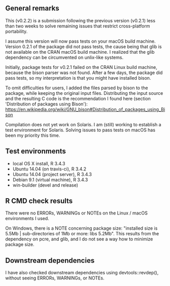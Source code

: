 ## General remarks

This (v0.2.2) is a submission following the previous version (v0.2.1) less than two weeks to solve remaining issues that restrict cross-platform portability.

I assume this version will now pass tests on your macOS build machine. Version 0.2.1 of the package did not pass tests, the cause being that glib is not available on the CRAN macOS build machine. I realized that the glib dependency can be circumvented on unlix-like systems. 

Initially, package tests for v0.2.1 failed on the CRAN Linux build machine, because the bison parser was not found. After a few days, the package did pass tests, so my interpretation is that you might have installed bison. 

To omit difficulties for users, I added the files parsed by bison to the package, while keeping the original input files. Distributing the input source and the resulting C code is the recommendation I found here (section 'Distribution of packages using Bison'):  https://en.wikipedia.org/wiki/GNU_bison#Distribution_of_packages_using_Bison

Compilation does not yet work on Solaris. I am (still) working to establish a test environment 
for Solaris. Solving issues to pass tests on macOS has been my priority this time.


## Test environments

* local OS X install, R 3.4.3
* Ubuntu 14.04 (on travis-ci), R 3.4.2
* Ubuntu 14.04 (project server), R 3.4.3
* Debian 9.1 (virtual machine), R 3.4.3
* win-builder (devel and release)


## R CMD check results

There were no ERRORs, WARNINGs or NOTEs on the Linux / macOS environments I used. 

On Windows, there is a NOTE concerning package size: "installed size is  5.5Mb | sub-directories of 1Mb or more: libs 5.2Mb". This results from the dependency on pcre, and glib, and I do not see a way how to minimize package size.


## Downstream dependencies

I have also checked downstream dependencies using devtools::revdep(),
without seeing ERRORs, WARNINGs, or NOTEs.

